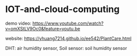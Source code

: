 # IOT-and-cloud-computing

demo video: https://www.youtube.com/watch?v=omXStLV9Oc0&feature=youtu.be

website: https://yhuang7214.github.io/ee542/PlantCare.html

DHT: air humidity sensor, 
Soil sensor: soil humidity sensor
